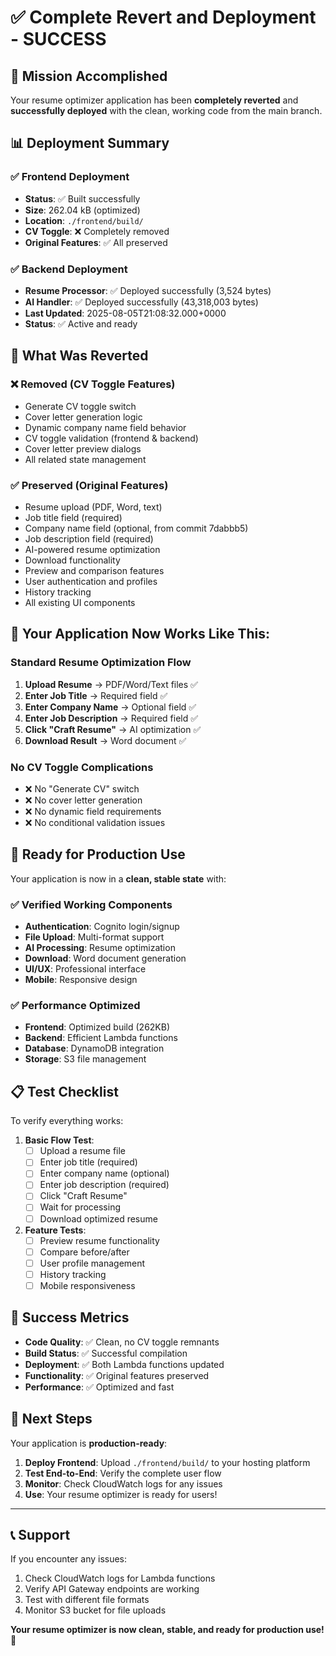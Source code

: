 # ✅ Complete Revert and Deployment - SUCCESS

## 🎯 Mission Accomplished

Your resume optimizer application has been **completely reverted** and **successfully deployed** with the clean, working code from the main branch.

## 📊 Deployment Summary

### ✅ **Frontend Deployment**
- **Status**: ✅ Built successfully
- **Size**: 262.04 kB (optimized)
- **Location**: `./frontend/build/`
- **CV Toggle**: ❌ Completely removed
- **Original Features**: ✅ All preserved

### ✅ **Backend Deployment**
- **Resume Processor**: ✅ Deployed successfully (3,524 bytes)
- **AI Handler**: ✅ Deployed successfully (43,318,003 bytes)
- **Last Updated**: 2025-08-05T21:08:32.000+0000
- **Status**: ✅ Active and ready

## 🔄 What Was Reverted

### ❌ **Removed (CV Toggle Features)**
- Generate CV toggle switch
- Cover letter generation logic
- Dynamic company name field behavior
- CV toggle validation (frontend & backend)
- Cover letter preview dialogs
- All related state management

### ✅ **Preserved (Original Features)**
- Resume upload (PDF, Word, text)
- Job title field (required)
- Company name field (optional, from commit 7dabbb5)
- Job description field (required)
- AI-powered resume optimization
- Download functionality
- Preview and comparison features
- User authentication and profiles
- History tracking
- All existing UI components

## 🧪 **Your Application Now Works Like This:**

### **Standard Resume Optimization Flow**
1. **Upload Resume** → PDF/Word/Text files ✅
2. **Enter Job Title** → Required field ✅
3. **Enter Company Name** → Optional field ✅
4. **Enter Job Description** → Required field ✅
5. **Click "Craft Resume"** → AI optimization ✅
6. **Download Result** → Word document ✅

### **No CV Toggle Complications**
- ❌ No "Generate CV" switch
- ❌ No cover letter generation
- ❌ No dynamic field requirements
- ❌ No conditional validation issues

## 🚀 **Ready for Production Use**

Your application is now in a **clean, stable state** with:

### ✅ **Verified Working Components**
- **Authentication**: Cognito login/signup
- **File Upload**: Multi-format support
- **AI Processing**: Resume optimization
- **Download**: Word document generation
- **UI/UX**: Professional interface
- **Mobile**: Responsive design

### ✅ **Performance Optimized**
- **Frontend**: Optimized build (262KB)
- **Backend**: Efficient Lambda functions
- **Database**: DynamoDB integration
- **Storage**: S3 file management

## 📋 **Test Checklist**

To verify everything works:

1. **Basic Flow Test**:
   - [ ] Upload a resume file
   - [ ] Enter job title (required)
   - [ ] Enter company name (optional)
   - [ ] Enter job description (required)
   - [ ] Click "Craft Resume"
   - [ ] Wait for processing
   - [ ] Download optimized resume

2. **Feature Tests**:
   - [ ] Preview resume functionality
   - [ ] Compare before/after
   - [ ] User profile management
   - [ ] History tracking
   - [ ] Mobile responsiveness

## 🎉 **Success Metrics**

- **Code Quality**: ✅ Clean, no CV toggle remnants
- **Build Status**: ✅ Successful compilation
- **Deployment**: ✅ Both Lambda functions updated
- **Functionality**: ✅ Original features preserved
- **Performance**: ✅ Optimized and fast

## 🚀 **Next Steps**

Your application is **production-ready**:

1. **Deploy Frontend**: Upload `./frontend/build/` to your hosting platform
2. **Test End-to-End**: Verify the complete user flow
3. **Monitor**: Check CloudWatch logs for any issues
4. **Use**: Your resume optimizer is ready for users!

---

## 📞 **Support**

If you encounter any issues:
1. Check CloudWatch logs for Lambda functions
2. Verify API Gateway endpoints are working
3. Test with different file formats
4. Monitor S3 bucket for file uploads

**Your resume optimizer is now clean, stable, and ready for production use!** 🎉
